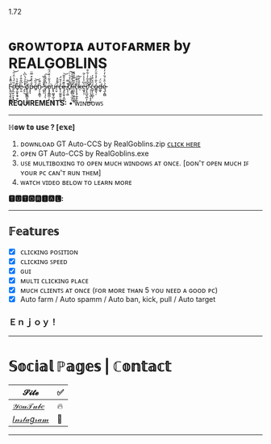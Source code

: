 1.72
# ɢʀᴏᴡᴛᴏᴘɪᴀ ᴀᴜᴛᴏꜰᴀʀᴍᴇʀ by REALGOBLINS 

F̴̢̬̫̝̗̬̫̱̫̍͌̽̒͘ͅṙ̸̞̪̫̩̫͙͎̪̤̆̈́͛̈̒̋͝e̸̘̰̱̟̯̟̯̠̮͋̊͛ė̴̠͈͆͋̂̓ ̴̡͉̊̐̉́̀͆̀̕͜ͅò̸̡̯̠̫̪̻͍̩͚̱͒͘͝p̶̞͉̌͛̏̊͒̿̈é̸̱̑̅͝n̴̡͕͓̳͉̉̋̄ ̵̯̟̗̔̈́́̍̃̕̕s̶̡̠̗̩̗̈͆̊̂̂̀͠ͅǫ̷̡̭̳̪̜̙̈́͐͋͑̊̈́̋͘̕u̵̢̢̮̳̘̲̟͙̗͈͘r̵̠̬̀͌̆̽c̶̢͔͖̯͍̠̮̗̾̒̆̈́ͅę̶̙̬̤͍͙̪͓̏͊̎̔̎̃͝ ̸̥͎̩͖̊̿c̸̦̃̈́͗̉͛͗̚͠ľ̵͕̭͇̖̦̫̦̍́͒͋̉̀͜i̵̯͉̣̦̱͍͖̣̫̖̐͂̿̋́͊̕c̴̨̨̨̡̼̗͍̰̐̓͊̆̕͠ͅk̶̠̄̎̀̌̀e̵͖͓̩̹͛͆͛̀̔̍̃͘r̸̡̛̝̼̺͉̪͕̜̂͆̊͂̓͑͋̐̕͜ ̴̹̜̦̘̼̹̟̙̺̽̃̌͌͑ć̵̺̙̖̠̻́̒͒̓ͅó̴̳̱͉̦̀͋̓̾̂̈̓d̶͚̞̑̈́ę̵̫̩̪̻́̇̂͛́̆̇̒̒̔

<b>REQUIREMENTS:</b> • ᴡɪɴᴅᴏᴡꜱ</br>
_________________________________________________________________________
**ℍ𝕠𝕨 𝕥𝕠 𝕦𝕤𝕖 ? [𝕖𝕩𝕖]**

1. ᴅᴏᴡɴʟᴏᴀᴅ GT Auto-CCS by RealGoblins.zip [ᴄʟɪᴄᴋ ʜᴇʀᴇ](https://github.com/ZaresPlusX/GrowTopia-AutoFarmer/releases/download/1.7.6/GT.Auto-CCS.by.RealGoblins.zip)
2. ᴏᴘᴇɴ GT Auto-CCS by RealGoblins.exe
3. ᴜꜱᴇ ᴍᴜʟᴛɪʙᴏxɪɴɢ ᴛᴏ ᴏᴘᴇɴ ᴍᴜᴄʜ ᴡɪɴᴅᴏᴡꜱ ᴀᴛ ᴏɴᴄᴇ. [ᴅᴏɴ'ᴛ ᴏᴘᴇɴ ᴍᴜᴄʜ ɪꜰ ʏᴏᴜʀ ᴘᴄ ᴄᴀɴ'ᴛ ʀᴜɴ ᴛʜᴇᴍ]
4. ᴡᴀᴛᴄʜ ᴠɪᴅᴇᴏ ʙᴇʟᴏᴡ ᴛᴏ ʟᴇᴀʀɴ ᴍᴏʀᴇ

**🆃🆄🆃🅾🆁🅸🅰🅻:**
_________________________________________________________________________
## 𝔽𝕖𝕒𝕥𝕦𝕣𝕖𝕤

- [x] ᴄʟɪᴄᴋɪɴɢ ᴘᴏꜱɪᴛɪᴏɴ
- [x] ᴄʟɪᴄᴋɪɴɢ ꜱᴘᴇᴇᴅ
- [x] ɢᴜɪ
- [x] ᴍᴜʟᴛɪ ᴄʟɪᴄᴋɪɴɢ ᴘʟᴀᴄᴇ
- [x] ᴍᴜᴄʜ ᴄʟɪᴇɴᴛꜱ ᴀᴛ ᴏɴᴄᴇ  (ꜰᴏʀ ᴍᴏʀᴇ ᴛʜᴀɴ 5 ʏᴏᴜ ɴᴇᴇᴅ ᴀ ɢᴏᴏᴅ ᴘᴄ)
- [x] Auto farm / Auto spamm / Auto ban, kick, pull / Auto target

### Ｅｎｊｏｙ！
______________________________________________________________________________
# 𝕊𝕠𝕔𝕚𝕒𝕝 ℙ𝕒𝕘𝕖𝕤 | ℂ𝕠𝕟𝕥𝕒𝕔𝕥

| 𝓢𝓲𝓽𝓮 | ✅ |
| --- | --- |
| [𝒴𝑜𝓊𝒯𝓊𝒷𝑒](https://www.youtube.com/channel/UCLxuarUbS3qzUy2SpLf3WEg) |   🔥  |
| [𝐼𝓃𝓈𝓉𝒶𝑔𝓇𝒶𝓂](https://www.instagram.com/zaresplusx/) |  📸  |
______________________________________________________________________________
